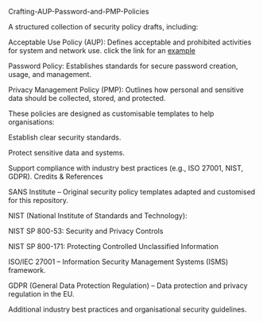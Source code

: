 Crafting-AUP-Password-and-PMP-Policies

A structured collection of security policy drafts, including:

Acceptable Use Policy (AUP): Defines acceptable and prohibited activities for system and network use. click the link for an [example](https://github.com/Awofesomobolanle/Crafting-AUP-Password-and-ACL-Policies/blob/e82315445247696f656f8aa429b01246f637b432/Cybertouch%20Solutions_Acceptable_Use_Standard_April2025%20Policy%20Template.pdf)

Password Policy: Establishes standards for secure password creation, usage, and management.

Privacy Management Policy (PMP): Outlines how personal and sensitive data should be collected, stored, and protected.

These policies are designed as customisable templates to help organisations:

Establish clear security standards.

Protect sensitive data and systems.

Support compliance with industry best practices (e.g., ISO 27001, NIST, GDPR).
Credits & References

SANS Institute – Original security policy templates adapted and customised for this repository.

NIST (National Institute of Standards and Technology):

NIST SP 800-53: Security and Privacy Controls

NIST SP 800-171: Protecting Controlled Unclassified Information

ISO/IEC 27001 – Information Security Management Systems (ISMS) framework.

GDPR (General Data Protection Regulation) – Data protection and privacy regulation in the EU.

Additional industry best practices and organisational security guidelines.
